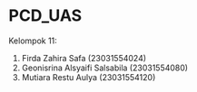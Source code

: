 # PCD_UAS
Kelompok 11:
1. Firda Zahira Safa (23031554024)
2. Geonisrina Alsyaifi Salsabila (23031554080)
3. Mutiara Restu Aulya (23031554120)
